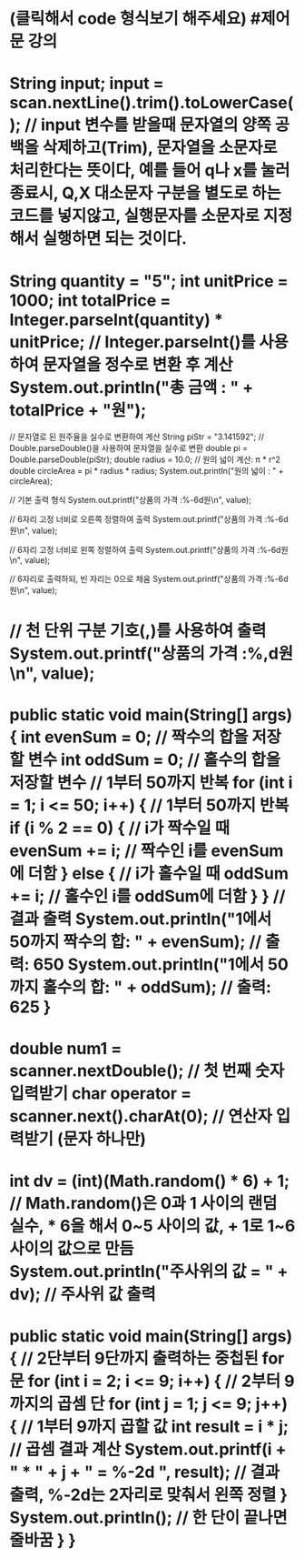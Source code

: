 (클릭해서 code 형식보기 해주세요)
#제어문 강의
=============================================================================================================================================
String input;
input = scan.nextLine().trim().toLowerCase();
// input 변수를 받을때 문자열의 양쪽 공백을 삭제하고(Trim), 문자열을 소문자로 처리한다는 뜻이다, 
예를 들어 q나 x를 눌러 종료시, Q,X 대소문자 구분을 별도로 하는 코드를 넣지않고, 실행문자를 소문자로 지정해서 실행하면 되는 것이다.
=============================================================================================================================================
String quantity = "5";
int unitPrice = 1000;
int totalPrice = Integer.parseInt(quantity) * unitPrice;
// Integer.parseInt()를 사용하여 문자열을 정수로 변환 후 계산
System.out.println("총 금액 :  " + totalPrice + "원");
=============================================================================================================================================
 // 문자열로 된 원주율을 실수로 변환하여 계산
String piStr = "3.141592"; 
// Double.parseDouble()을 사용하여 문자열을 실수로 변환
double pi = Double.parseDouble(piStr); 
double radius = 10.0; 
// 원의 넓이 계산: π * r^2
double circleArea = pi * radius * radius; 
System.out.println("원의 넓이 : " + circleArea);

// 기본 출력 형식
System.out.printf("상품의 가격 :%-6d원\n", value); 

// 6자리 고정 너비로 오른쪽 정렬하여 출력
System.out.printf("상품의 가격 :%-6d원\n", value); 

// 6자리 고정 너비로 왼쪽 정렬하여 출력
System.out.printf("상품의 가격 :%-6d원\n", value); 

// 6자리로 출력하되, 빈 자리는 0으로 채움
System.out.printf("상품의 가격 :%-6d원\n", value); 

// 천 단위 구분 기호(,)를 사용하여 출력
System.out.printf("상품의 가격 :%,d원\n", value);
=============================================================================================================================================
public static void main(String[] args) {
    int evenSum = 0; // 짝수의 합을 저장할 변수
    int oddSum = 0;  // 홀수의 합을 저장할 변수
    // 1부터 50까지 반복
    for (int i = 1; i <= 50; i++) { // 1부터 50까지 반복
        if (i % 2 == 0) { // i가 짝수일 때
            evenSum += i; // 짝수인 i를 evenSum에 더함
        } else { // i가 홀수일 때
            oddSum += i; // 홀수인 i를 oddSum에 더함
        }
    }
    // 결과 출력
    System.out.println("1에서 50까지 짝수의 합: " + evenSum); // 출력: 650
    System.out.println("1에서 50까지 홀수의 합: " + oddSum);  // 출력: 625
}
=============================================================================================================================================
double num1 = scanner.nextDouble(); // 첫 번째 숫자 입력받기
char operator = scanner.next().charAt(0); // 연산자 입력받기 (문자 하나만)
=============================================================================================================================================
int dv = (int)(Math.random() * 6) + 1; // Math.random()은 0과 1 사이의 랜덤 실수, * 6을 해서 0~5 사이의 값, + 1로 1~6 사이의 값으로 만듬
System.out.println("주사위의 값 = " + dv); // 주사위 값 출력
=============================================================================================================================================
public static void main(String[] args) {
    // 2단부터 9단까지 출력하는 중첩된 for문
    for (int i = 2; i <= 9; i++) { // 2부터 9까지의 곱셈 단
        for (int j = 1; j <= 9; j++) { // 1부터 9까지 곱할 값
            int result = i * j; // 곱셈 결과 계산
            System.out.printf(i + " * " + j + " = %-2d  ", result); // 결과 출력, %-2d는 2자리로 맞춰서 왼쪽 정렬
        }
        System.out.println(); // 한 단이 끝나면 줄바꿈
    }
}
=============================================================================================================================================
